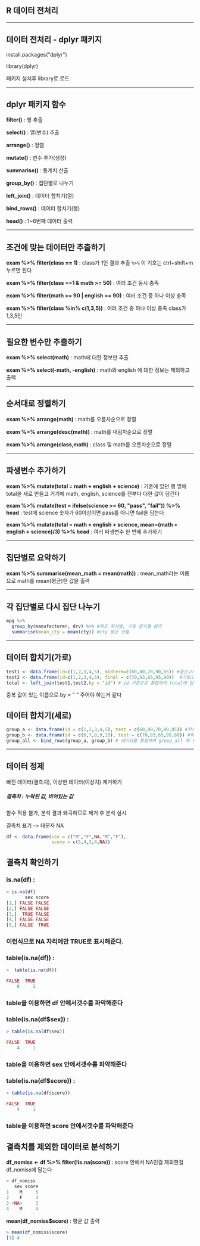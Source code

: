 ## R 데이터 전처리  

---

## 데이터 전처리 - dplyr 패키지 

install.packages("dplyr")

library(dplyr)

패키지 설치후 library로 로드 

---

## dplyr 패키지 함수

**filter()** : 행 추출 

**select()** : 열(변수) 추출

**arrange()** : 정렬

**mutate()** : 변수 추가(생성)

**summarise()** : 통계치 산출

**group_by()** : 집단별로 나누기

**left_join()** : 데이터 합치기(열)

**bind_rows()**  : 데이터 합치기(행)

**head()** : 1~6번째 데이터 출력 

---

## 조건에 맞는 데이터만 추출하기

**exam %>%  filter(class == 1)** : class가 1인 결과 추출 `%>%` 이 기호는 ctrl+shift+m 누르면 된다

**exam %>%  filter(class ==1 & math >= 50)** : 여러 조건 동시 충족

**exam %>%  filter(math >= 90 | english >= 90)** : 여러 조건 중 하나 이상 충족

**exam %>%  filter(class %in% c(1,3,5))** : 여러 조건 중 하나 이상 충족 class가 1,3,5인 

---

## 필요한 변수만 추출하기

**exam %>%  select(math)** : math에 대한 정보만 추출

**exam %>%  select(-math, -english)** : math와 english 에 대한 정보는 제외하고 출력

---

## 순서대로 정렬하기

**exam %>% arrange(math)** : math를 오름차순으로 정렬

**exam %>% arrange(desc(math))** : math를 내림차순으로 정렬

**exam %>% arrange(class,math)** : class 및 math를 오름차순으로 정렬

---

## 파생변수 추가하기

**exam %>% mutate(total = math + english + science)** : 기존에 있던 행 옆에 total을 새로 만들고 거기에 math, english, science를 전부다 더한 값이 담긴다

**exam %>% mutate(test = ifelse(science >= 60, "pass", "fail")) %>%  head** : test에 science 숫자가 60이상이면 pass를 아니면 fail을 담는다

**exam %>% mutate(total = math + english + science, mean=(math + english + science)/3) %>%  head** : 여러 파생변수 한 번에 추가하기 

---

## 집단별로 요약하기

**exam %>% summarise(mean_math = mean(math))** : mean_math라는 이름으로 math를 mean(평균)한 값을 출력

---

## 각 집단별로 다시 집단 나누기

```R
mpg %>%
  group_by(manufacturer, drv) %>% #제조 회사별, 구동 방식별 분리
  summarise(mean_cty = mean(cty)) #cty 평균 산출
```

---

## 데이터 합치기(가로)

```R
test1 <- data.frame(id=c(1,2,3,4,5), midterm=c(60,80,70,90,85)) #중간고사 데이터 생성
test2 <- data.frame(id=c(1,2,3,4,5), final = c(70,83,65,95,80))  #기말고사 데이터 생성
total <- left_join(test1,test2,by = "id") # id 기준으로 통합하여 total에 담는다
```

중복 값이 있는 이름으로 by = " " 주어야 하는거 같다

## 데이터 합치기(세로)

```R
group_a <- data.frame(id = c(1,2,3,4,5), test = c(60,80,70,90,85)) #학생 1~5번 시험 데이터 생성
group_b <- data.frame(id = c(6,7,8,9,10), test = c(70,83,65,95,80)) #학생 6~10번 시험 데이터 생성
group_all <- bind_rows(group_a, group_b) # 데이터를 통합하여 group_all 에 담는다
```

---

## 데이터 정제

빠진 데이터(결측치), 이상한 데이터(이상치) 제거하기

##### 결측치 : 누락된 값, 비어있는 값 

함수 적용 불가, 분석 결과 왜곡하므로 제거 후 분석 실시 

결측치 표기 -> 대문자 NA

```R
df <- data.frame(sex = c("M","F",NA,"M","F"),
                 score = c(5,4,3,4,NA))
```

## 결측치 확인하기

### is.na(df) : 

```R
> is.na(df)
       sex score
[1,] FALSE FALSE
[2,] FALSE FALSE
[3,]  TRUE FALSE
[4,] FALSE FALSE
[5,] FALSE  TRUE
```

### 이런식으로 NA 자리에만 TRUE로 표시해준다.

### table(is.na(df)) : 

```R
>  table(is.na(df))

FALSE  TRUE 
    8     2 
```

### table을 이용하면 df 안에서갯수를 파악해준다

### table(is.na(df$sex)) :

```R
> table(is.na(df$sex))

FALSE  TRUE 
    4     1 
```

### table을 이용하면 sex 안에서갯수를 파악해준다

### table(is.na(df$score)) :

```R
> table(is.na(df$score))

FALSE  TRUE 
    4     1 
```

### table을 이용하면 score 안에서갯수를 파악해준다

## 결측치를 제외한 데이터로 분석하기

**df_nomiss <- df %>% filter(!is.na(score))** : score 안에서 NA인걸 제외한걸 df_nomiss에 담는다

```R
> df_nomiss
   sex score
1    M     5
2    F     4
3 <NA>     3
4    M     4
```

**mean(df_nomiss$score)** : 평균 값 출력

```R
> mean(df_nomiss$score)
[1] 4
```



